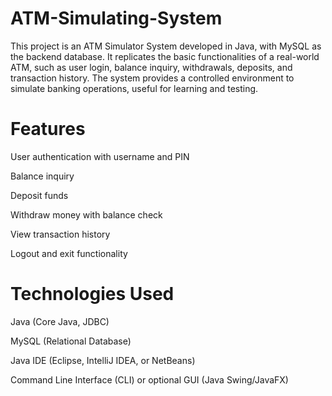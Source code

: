 # ATM-Simulating-System
This project is an ATM Simulator System developed in Java, with MySQL as the backend database. It replicates the basic functionalities of a real-world ATM, such as user login, balance inquiry, withdrawals, deposits, and transaction history. The system provides a controlled environment to simulate banking operations, useful for learning and testing.

# Features
User authentication with username and PIN

Balance inquiry

Deposit funds

Withdraw money with balance check

View transaction history

Logout and exit functionality

# Technologies Used

Java (Core Java, JDBC)

MySQL (Relational Database)

Java IDE (Eclipse, IntelliJ IDEA, or NetBeans)

Command Line Interface (CLI) or optional GUI (Java Swing/JavaFX)
